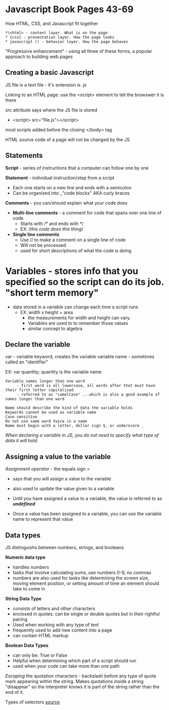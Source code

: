 # Javascript Book Pages 43-69

How HTML, CSS, and Javascript fit together

    *\<html> - content layer. What is on the page
    * {css} - presentation layer. How the page looks
    * javascript () - behavior layer. How the page behaves

"Progressive enhancement" - using all three of these forms, a popular approach to building web pages 

## Creating a basic Javascript

JS file is a text file - it's extension is .js  

Linking to an HTML page: use the \<script> element to tell the browswer it is there

src attribute says where the JS file is stored
*  \<script> src="file.js">\</script>

most scripts added before the closing \</body> tag

HTML source code of a page will not be changed by the JS

## Statements

**Script** - series of instructions that a computer can follow one by one

**Statement** - individual instruction/step from a script
* Each one starts on a new line and ends with a semicolon
* Can be organized into _"code blocks" AKA curly braces

**Comments** - you can/should explain what your code does
* **Multi-line comments** - a comment for code that spans over one line of code
    * Starts with /* and ends with */
    - EX: \/*this code does this thing*/
* **Single line comments**
    * Use // to make a comment on a single line of code
    * Will not be processed 
    * used for short descriptions of what the code is doing

# Variables - stores info that you specified so the script can do its job. "short term memory"
* data stored in a variable can change each time a script runs  
    * EX: width x height = area
        - the measurements for width and height can vary.
        - Variables are used to to remember those values
        - similar concept to algebra

## Declare the variable

var - variable keyword, creates the variable
    variable name - sometimes called an "identifier"

EX: var quantity;
        quantity is the variable name

    Variable names longer than one word 
         - first word is all lowercase, all words after that must have their first letter capitalized
         - referred to as "camelCase" ...which is also a good example of names longer than one word
    
    Name should describe the kind of data the variable holds
    Keywords cannot be used as variable name
    Case sensitive
    Do not use same word twice in a name
    Name must begin with a letter, dollar sign $, or underscore _
    
_When declaring a variable in JS, you do not need to specify what type of data it will hold_

## Assigning a value to the variable 

_Assignment operator_ - the equals sign =
* says that you will assign a value to the variable
* also used to update the value given to a variable
* Until you have assigned a value to a variable, the value is referred to as **_undefined_**

* Once a value has been assigned to a variable, you can use the variable name to represent that value

## Data types

JS distinguishs between numbers, strings, and booleans

**Numeric data type**
* handles numbers
* tasks that involve calculating sums, use numbers 0-9, no commas
* numbers are also used for tasks like determining the screen size, moving element position, or setting amount of time an element should take to come in

**String Data Type**
* consists of letters and other characters
* enclosed in quotes. can be single or double quotes but in their rightful pairing
* Used when working with any type of text
* frequently used to add new content into a page
* can contain HTML markup


**Boolean Data Types** 
* can only be: True or False
* Helpful when determining which part of a script should run
* used when your code can take more than one path

_Escaping_ the quotation characters - backslash before any type of quote mark appearing within the string. Makes quotations inside a string "disappear" so the interpreter knows it is part of the string rather than the end of it. 










Types of selectors 
    [source](https://www.w3schools.com/css/css_selectors.asp)